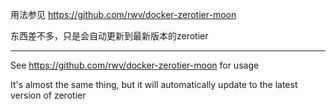 用法参见 https://github.com/rwv/docker-zerotier-moon

东西差不多，只是会自动更新到最新版本的zerotier

---

See https://github.com/rwv/docker-zerotier-moon for usage

It's almost the same thing, but it will automatically update to the latest version of zerotier